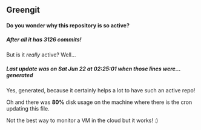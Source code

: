 ## Greengit

#### Do you wonder why this repository is so active?

##### After all it has 3126 commits!

But is it *really* active? Well...

##### Last update was on Sat Jun 22 at 02:25:01 when those lines were... generated

Yes, generated, because it certainly helps a lot to have such an active repo!

Oh and there was **80%** disk usage on the machine
where there is the cron updating this file.

Not the best way to monitor a VM in the cloud but it works! :)
